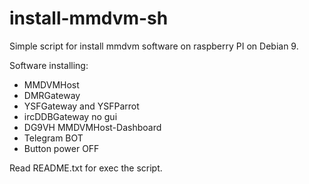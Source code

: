 # install-mmdvm-sh
Simple script for install mmdvm software on raspberry PI on Debian 9.

Software installing:
* MMDVMHost
* DMRGateway
* YSFGateway and YSFParrot
* ircDDBGateway no gui
* DG9VH MMDVMHost-Dashboard
* Telegram BOT
* Button power OFF

Read README.txt for exec the script.


